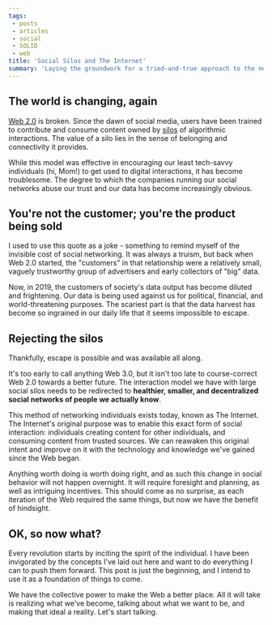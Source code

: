 ```yaml
---
tags: 
 - posts
 - articles
 - social
 - SOLID
 - web
title: 'Social Silos and The Internet' 
summary: 'Laying the groundwork for a tried-and-true approach to the next iteration of our social web'
---
```

## The world is changing, again

[Web 2.0](https://en.wikipedia.org/wiki/Web_2.0) is broken.  Since the dawn of social media, users have been trained to contribute and consume content owned by [silos](https://indieweb.org/silo) of algorithmic interactions.  The value of a silo lies in the sense of belonging and connectivity it provides. 

While this model was effective in encouraging our least tech-savvy individuals (hi, Mom!) to get used to digital interactions, it has become troublesome.  The degree to which the companies running our social networks abuse our trust and our data has become increasingly obvious.

## You're not the customer; you're the product being sold

I used to use this quote as a joke - something to remind myself of the invisible cost of social networking.  It was always a truism, but back when Web 2.0 started, the "customers" in that relationship were a relatively small, vaguely trustworthy group of advertisers and early collectors of "big" data.  

Now, in 2019, the customers of society's data output has become diluted and frightening.  Our data is being used against us for political, financial, and world-threatening purposes.  The scariest part is that the data harvest has become so ingrained in our daily life that it seems impossible to escape.

## Rejecting the silos

Thankfully, escape is possible and was available all along.

It's too early to call anything Web 3.0, but it isn't too late to course-correct Web 2.0 towards a better future.  The interaction model we have with large social silos needs to be redirected to **healthier, smaller, and decentralized social networks of people we actually know**.  

This method of networking individuals exists today, known as The Internet.  The Internet's original purpose was to enable this exact form of social interaction: individuals creating content for other individuals, and consuming content from trusted sources.  We can reawaken this original intent and improve on it with the technology and knowledge we've gained since the Web began.

Anything worth doing is worth doing right, and as such this change in social behavior will not happen overnight.  It will require foresight and planning, as well as intriguing incentives.   This should come as no surprise, as each iteration of the Web required the same things, but now we have the benefit of hindsight.

## OK, so now what?

Every revolution starts by inciting the spirit of the individual.  I have been invigorated by the concepts I've laid out here and want to do everything I can to push them forward.  This post is just the beginning, and I intend to use it as a foundation of things to come. 

We have the collective power to make the Web a better place.  All it will take is realizing what we've become, talking about what we want to be, and making that ideal a reality.  Let's start talking. 
